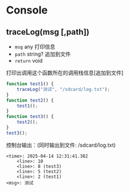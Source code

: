 # Console

## traceLog(msg [,path])

-   `msg` any 打印信息
-   `path` string? 追加到文件
-   `return` void

打印出调用这个函数所在的调用栈信息[追加到文件]

```js
function test1() {
    traceLog("测试", "/sdcard/log.txt");
}
function test2() {
    test1();
}
function test3() {
    test2();
}
test3();
```

控制台输出：(同时输出到文件: /sdcard/log.txt)

```log
<time>: 2025-04-14 12:31:41.382
	<line>: 10
	<line>: 8 (test3)
	<line>: 5 (test2)
	<line>: 2 (test1)
<msg>: 测试
```
